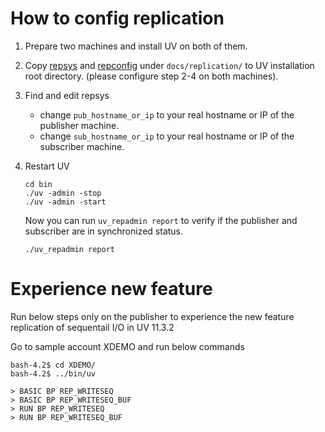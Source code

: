 # How to config replication

1. Prepare two machines and install UV on both of them.

2. Copy [repsys](repsys) and [repconfig](repconfig) under `docs/replication/` to UV installation root directory. (please configure step 2-4 on both machines).

3. Find and edit repsys

    * change `pub_hostname_or_ip` to your real hostname or IP of the publisher machine.
    * change `sub_hostname_or_ip` to your real hostname or IP of the subscriber machine.

4. Restart UV
    ```
    cd bin
    ./uv -admin -stop
    ./uv -admin -start
    ```
    Now you can run `uv_repadmin report` to verify if the publisher and subscriber are in synchronized status.

    ```
    ./uv_repadmin report
    ```

# Experience new feature

Run below steps only on the publisher to experience the new feature replication of sequentail I/O in UV 11.3.2

Go to sample account XDEMO and run below commands

```
bash-4.2$ cd XDEMO/
bash-4.2$ ../bin/uv

> BASIC BP REP_WRITESEQ
> BASIC BP REP_WRITESEQ_BUF
> RUN BP REP_WRITESEQ
> RUN BP REP_WRITESEQ_BUF
```